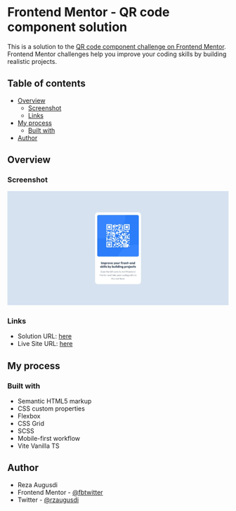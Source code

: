 # Frontend Mentor - QR code component solution

This is a solution to the [QR code component challenge on Frontend Mentor](https://www.frontendmentor.io/challenges/qr-code-component-iux_sIO_H). Frontend Mentor challenges help you improve your coding skills by building realistic projects.

## Table of contents

- [Overview](#overview)
  - [Screenshot](#screenshot)
  - [Links](#links)
- [My process](#my-process)
  - [Built with](#built-with)
- [Author](#author)

## Overview

### Screenshot

![](./screenshot.jpeg)


### Links

- Solution URL: [here](https://github.com/fbtwitter/fm-qr-code)
- Live Site URL: [here](https://fmr-qr-code.netlify.app/)

## My process

### Built with

- Semantic HTML5 markup
- CSS custom properties
- Flexbox
- CSS Grid
- SCSS
- Mobile-first workflow
- Vite Vanilla TS

## Author

- Reza Augusdi
- Frontend Mentor - [@fbtwitter](https://www.frontendmentor.io/profile/fbtwitter)
- Twitter - [@rzaugusdi](https://www.twitter.com/rzaugusdi)
